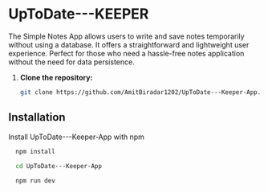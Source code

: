 
# UpToDate---KEEPER


The Simple Notes App allows users to write and save notes temporarily without using a database. 
It offers a straightforward and lightweight user experience.
Perfect for those who need a hassle-free notes application without the need for data persistence.




1. **Clone the repository:**

    ```bash
    git clone https://github.com/AmitBiradar1202/UpToDate---Keeper-App.git

    ```
## Installation

Install UpToDate---Keeper-App
  with npm

```bash
  npm install 
  
  cd UpToDate---Keeper-App

  npm run dev
```
    
